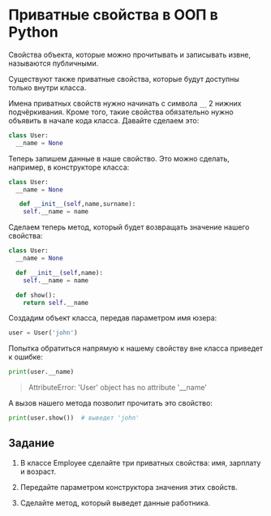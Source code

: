 # Приватные свойства в ООП в Python

Свойства объекта, которые можно прочитывать и записывать извне, называются публичными. 

Существуют также приватные свойства, которые будут доступны только внутри класса.

Имена приватных свойств нужно начинать с символа `__` 2 нижних подчёркивания. Кроме того, такие свойства обязательно нужно объявить в начале кода класса. Давайте сделаем это:

```py
class User:
  __name = None
```

Теперь запишем данные в наше свойство. Это можно сделать, например, в конструкторе класса:

```py
class User:
  __name = None

   def __init__(self,name,surname):
    self.__name = name 
```

Сделаем теперь метод, который будет возвращать значение нашего свойства:

```py
class User:
  __name = None

  def __init__(self,name):
    self.__name = name 

  def show():
    return self.__name
```

Создадим объект класса, передав параметром имя юзера:

```py
user = User('john') 
```

Попытка обратиться напрямую к нашему свойству вне класса приведет к ошибке:
```py
print(user.__name)
```
> AttributeError: 'User' object has no attribute '__name'

А вызов нашего метода позволит прочитать это свойство:
```py
print(user.show())  # выведет 'john'
```

## Задание

1. В классе Employee сделайте три приватных свойства: имя, зарплату и возраст.

2. Передайте параметром конструктора значения этих свойств.

3. Сделайте метод, который выведет данные работника.
